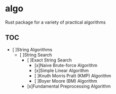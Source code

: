 # algo
Rust package for a variety of practical algorithms

## TOC
- [ ]String Algorithms
    - [ ]String Search
        - [ ]Exact String Search
            - [x]Naive Brute-force Algorithm
            - [x]Simple Linear Algorithm
            - [ ]Knuth Morris Pratt (KMP) Algorithm
            - [ ]Boyer Moore (BM) Algorithm
        - [x]Fundamental Preprocessing Algorithm
